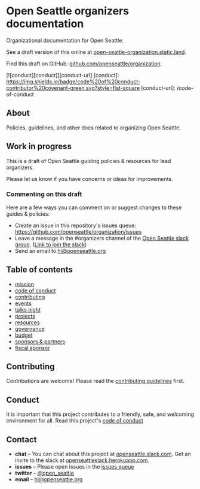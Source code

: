 # Open Seattle organizers documentation

Organizational documentation for Open Seattle.

See a draft version of this online at [open-seattle-organization.static.land](https://open-seattle-organization.static.land).

Find this draft on GitHub: [github.com/openseattle/organization](https://github.com/openseattle/organization).

[![conduct][conduct]][conduct-url]
[conduct]: https://img.shields.io/badge/code%20of%20conduct-contributor%20covenant-green.svg?style=flat-square
[conduct-url]: /code-of-conduct

## About

Policies, guidelines, and other docs related to organizing Open Seattle.

## Work in progress

This is a draft of Open Seattle guiding policies & resources for lead organizers.

Please let us know if you have concerns or ideas for improvements.

### Commenting on this draft

Here are a few ways you can comment on or suggest changes to these guides & policies:

- Create an issue in this repository's issues queue: https://github.com/openseattle/organization/issues
- Leave a message in the #organizers channel of the [Open Seattle slack group](https://openseattle.slack.com). ([Link to join the slack](https://openseattleslack.herokuapp.com))
- Send an email to hi@openseattle.org

## Table of contents

- [mission](/mission)
- [code of conduct](/code-of-conduct)
- [contributing](/contributing)
- [events](/events)
- [talks night](/talks-night)
- [projects](/projects)
- [resources](/resources)
- [governance](/governance)
- [budget](/budget)
- [sponsors & partners](/sponsors)
- [fiscal sponsor](/fiscal-sponsor)

## Contributing

Contributions are welcome! Please read the [contributing guidelines](/contributing) first.

## Conduct

It is important that this project contributes to a friendly, safe, and welcoming environment for all. Read this project's [code of conduct](/code-of-conduct)

## Contact

- **chat** – You can chat about this project at [openseattle.slack.com](https://openseattle.slack.com). Get an invite to the slack at [openseattleslack.herokuapp.com](https://openseattleslack.herokuapp.com).
- **issues** – Please open issues in the [issues queue](https://github.com/openseattle/organization/issues)
- **twitter** – [@open_seattle](https://twitter.com/open_seattle)
- **email** – hi@openseattle.org
